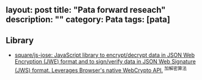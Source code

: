 layout: post
title: "Pata forward reseach"
description: ""
category: Pata
tags: [pata]
---

## Library

- [square/js-jose: JavaScript library to encrypt/decrypt data in JSON Web Encryption (JWE) format and to sign/verify data in JSON Web Signature (JWS) format. Leverages Browser's native WebCrypto API.](https://github.com/square/js-jose) <sup>加解密算法</sup>

